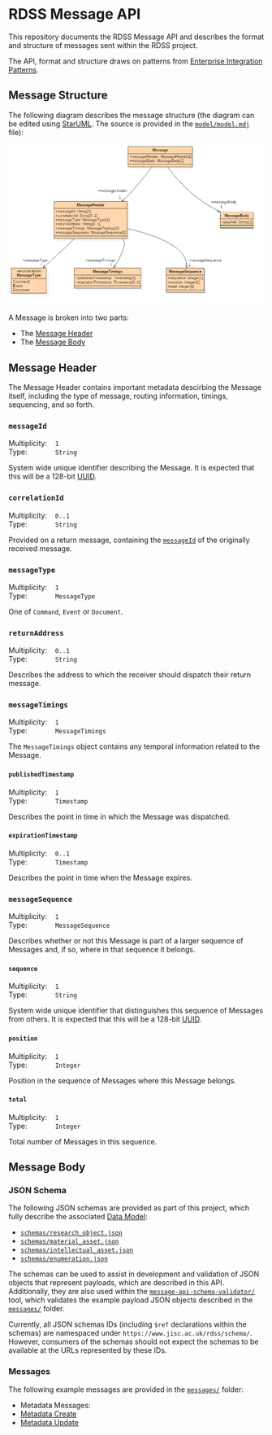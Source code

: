 # RDSS Message API

This repository documents the RDSS Message API and describes the format and structure of messages sent within the RDSS project.

The API, format and structure draws on patterns from [Enterprise Integration Patterns](http://www.enterpriseintegrationpatterns.com/).

## Message Structure

The following diagram describes the message structure (the diagram can be edited using [StarUML](http://staruml.io/). The source is provided in the [`model/model.mdj`](model/model.mdj) file):

![Message Structure](model/model.png)

A Message is broken into two parts:
- The [Message Header](#message-header)
- The [Message Body](#message-body)

## Message Header

The Message Header contains important metadata descirbing the Message itself, including the type of message, routing information, timings, sequencing, and so forth.

### `messageId`

Multiplicity:&nbsp;&nbsp;&nbsp;&nbsp;`1`
<br />
Type:&nbsp;&nbsp;&nbsp;&nbsp;&nbsp;&nbsp;&nbsp;&nbsp;&nbsp;&nbsp;&nbsp;&nbsp;&nbsp;&nbsp;`String`

System wide unique identifier describing the Message. It is expected that this will be a 128-bit [UUID](https://en.wikipedia.org/wiki/Universally_unique_identifier).

### `correlationId`

Multiplicity:&nbsp;&nbsp;&nbsp;&nbsp;`0..1`
<br />
Type:&nbsp;&nbsp;&nbsp;&nbsp;&nbsp;&nbsp;&nbsp;&nbsp;&nbsp;&nbsp;&nbsp;&nbsp;&nbsp;&nbsp;`String`

Provided on a return message, containing the [`messageId`](#messageid) of the originally received message.

### `messageType`

Multiplicity:&nbsp;&nbsp;&nbsp;&nbsp;`1`
<br />
Type:&nbsp;&nbsp;&nbsp;&nbsp;&nbsp;&nbsp;&nbsp;&nbsp;&nbsp;&nbsp;&nbsp;&nbsp;&nbsp;&nbsp;`MessageType`

One of `Command`, `Event` or `Document`.

### `returnAddress`

Multiplicity:&nbsp;&nbsp;&nbsp;&nbsp;`0..1`
<br />
Type:&nbsp;&nbsp;&nbsp;&nbsp;&nbsp;&nbsp;&nbsp;&nbsp;&nbsp;&nbsp;&nbsp;&nbsp;&nbsp;&nbsp;`String`

Describes the address to which the receiver should dispatch their return message.

### `messageTimings`

Multiplicity:&nbsp;&nbsp;&nbsp;&nbsp;`1`
<br />
Type:&nbsp;&nbsp;&nbsp;&nbsp;&nbsp;&nbsp;&nbsp;&nbsp;&nbsp;&nbsp;&nbsp;&nbsp;&nbsp;&nbsp;`MessageTimings`

The `MessageTimings` object contains any temporal information related to the Message.

#### `publishedTimestamp`

Multiplicity:&nbsp;&nbsp;&nbsp;&nbsp;`1`
<br />
Type:&nbsp;&nbsp;&nbsp;&nbsp;&nbsp;&nbsp;&nbsp;&nbsp;&nbsp;&nbsp;&nbsp;&nbsp;&nbsp;&nbsp;`Timestamp`

Describes the point in time in which the Message was dispatched.

#### `expirationTimestamp`

Multiplicity:&nbsp;&nbsp;&nbsp;&nbsp;`0..1`
<br />
Type:&nbsp;&nbsp;&nbsp;&nbsp;&nbsp;&nbsp;&nbsp;&nbsp;&nbsp;&nbsp;&nbsp;&nbsp;&nbsp;&nbsp;`Timestamp`

Describes the point in time when the Message expires.

### `messageSequence`

Multiplicity:&nbsp;&nbsp;&nbsp;&nbsp;`1`
<br />
Type:&nbsp;&nbsp;&nbsp;&nbsp;&nbsp;&nbsp;&nbsp;&nbsp;&nbsp;&nbsp;&nbsp;&nbsp;&nbsp;&nbsp;`MessageSequence`

Describes whether or not this Message is part of a larger sequence of Messages and, if so, where in that sequence it belongs.

#### `sequence`

Multiplicity:&nbsp;&nbsp;&nbsp;&nbsp;`1`
<br />
Type:&nbsp;&nbsp;&nbsp;&nbsp;&nbsp;&nbsp;&nbsp;&nbsp;&nbsp;&nbsp;&nbsp;&nbsp;&nbsp;&nbsp;`String`

System wide unique identifier that distinguishes this sequence of Messages from others. It is expected that this will be a 128-bit [UUID](https://en.wikipedia.org/wiki/Universally_unique_identifier).

#### `position`

Multiplicity:&nbsp;&nbsp;&nbsp;&nbsp;`1`
<br />
Type:&nbsp;&nbsp;&nbsp;&nbsp;&nbsp;&nbsp;&nbsp;&nbsp;&nbsp;&nbsp;&nbsp;&nbsp;&nbsp;&nbsp;`Integer`

Position in the sequence of Messages where this Message belongs.

#### `total`

Multiplicity:&nbsp;&nbsp;&nbsp;&nbsp;`1`
<br />
Type:&nbsp;&nbsp;&nbsp;&nbsp;&nbsp;&nbsp;&nbsp;&nbsp;&nbsp;&nbsp;&nbsp;&nbsp;&nbsp;&nbsp;`Integer`

Total number of Messages in this sequence.

## Message Body

### JSON Schema

The following JSON schemas are provided as part of this project, which fully describe the associated [Data Model](https://github.com/JiscRDSS/rdss-canonical-data-model):

- [`schemas/research_object.json`](schemas/research_object.json)
- [`schemas/material_asset.json`](schemas/material_asset.json)
- [`schemas/intellectual_asset.json`](schemas/intellectual_asset.json)
- [`schemas/enumeration.json`](schemas/enumeration.json)

The schemas can be used to assist in development and validation of JSON objects that represent payloads, which are described in this API. Additionally, they are also used within the [`message-api-schema-validator/`](message-api-schema-validator/) tool, which validates the example payload JSON objects described in the [`messages/`](messages/) folder.

Currently, all JSON schemas IDs (including `$ref` declarations within the schemas) are namespaced under `https://www.jisc.ac.uk/rdss/schema/`. However, consumers of the schemas should not expect the schemas to be available at the URLs represented by these IDs.

### Messages

The following example messages are provided in the [`messages/`](messages/) folder:

- Metadata Messages:
 - [Metadata Create](messages/metadata/create/)
 - [Metadata Update](messages/metadata/update/)
